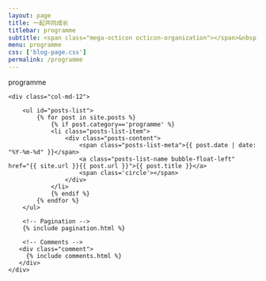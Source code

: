 ```yaml
---
layout: page
title: 一起共同成长
titlebar: programme
subtitle: <span class="mega-octicon octicon-organization"></span>&nbsp;&nbsp; 每解决一个难题就是一次成长
menu: programme
css: ['blog-page.css']
permalink: /programme
---
```

programme
<div class="row">

    <div class="col-md-12">

        <ul id="posts-list">
            {% for post in site.posts %}
                {% if post.category=='programme' %}
                <li class="posts-list-item">
                    <div class="posts-content">
                        <span class="posts-list-meta">{{ post.date | date: "%Y-%m-%d" }}</span>
                        <a class="posts-list-name bubble-float-left" href="{{ site.url }}{{ post.url }}">{{ post.title }}</a>
                        <span class='circle'></span>
                    </div>
                </li>
                {% endif %}
            {% endfor %}
        </ul> 

        <!-- Pagination -->
        {% include pagination.html %}

        <!-- Comments -->
       <div class="comment">
         {% include comments.html %}
       </div>
    </div>

</div>
<script>
    $(document).ready(function(){

        // Enable bootstrap tooltip
        $("body").tooltip({ selector: '[data-toggle=tooltip]' });

    });
</script>